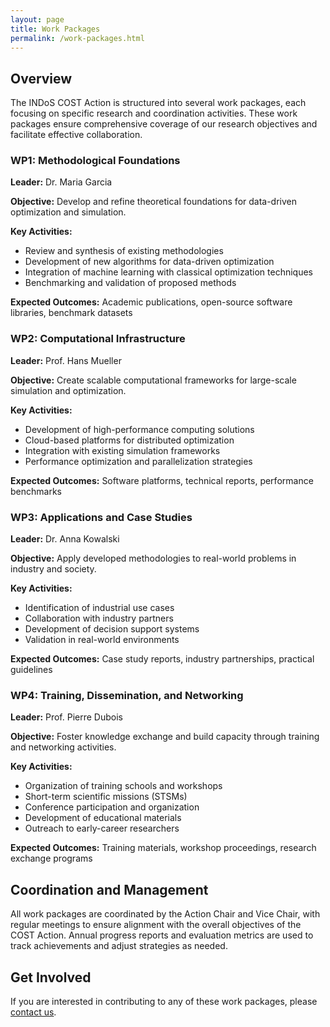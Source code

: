 ```yaml
---
layout: page
title: Work Packages
permalink: /work-packages.html
---
```


## Overview

The INDoS COST Action is structured into several work packages, each focusing on specific research and coordination activities. These work packages ensure comprehensive coverage of our research objectives and facilitate effective collaboration.

<div class="work-package">
  <h3>WP1: Methodological Foundations</h3>
  <p><strong>Leader:</strong> Dr. Maria Garcia</p>
  <p><strong>Objective:</strong> Develop and refine theoretical foundations for data-driven optimization and simulation.</p>
  <p><strong>Key Activities:</strong></p>
  <ul>
    <li>Review and synthesis of existing methodologies</li>
    <li>Development of new algorithms for data-driven optimization</li>
    <li>Integration of machine learning with classical optimization techniques</li>
    <li>Benchmarking and validation of proposed methods</li>
  </ul>
  <p><strong>Expected Outcomes:</strong> Academic publications, open-source software libraries, benchmark datasets</p>
</div>

<div class="work-package">
  <h3>WP2: Computational Infrastructure</h3>
  <p><strong>Leader:</strong> Prof. Hans Mueller</p>
  <p><strong>Objective:</strong> Create scalable computational frameworks for large-scale simulation and optimization.</p>
  <p><strong>Key Activities:</strong></p>
  <ul>
    <li>Development of high-performance computing solutions</li>
    <li>Cloud-based platforms for distributed optimization</li>
    <li>Integration with existing simulation frameworks</li>
    <li>Performance optimization and parallelization strategies</li>
  </ul>
  <p><strong>Expected Outcomes:</strong> Software platforms, technical reports, performance benchmarks</p>
</div>

<div class="work-package">
  <h3>WP3: Applications and Case Studies</h3>
  <p><strong>Leader:</strong> Dr. Anna Kowalski</p>
  <p><strong>Objective:</strong> Apply developed methodologies to real-world problems in industry and society.</p>
  <p><strong>Key Activities:</strong></p>
  <ul>
    <li>Identification of industrial use cases</li>
    <li>Collaboration with industry partners</li>
    <li>Development of decision support systems</li>
    <li>Validation in real-world environments</li>
  </ul>
  <p><strong>Expected Outcomes:</strong> Case study reports, industry partnerships, practical guidelines</p>
</div>

<div class="work-package">
  <h3>WP4: Training, Dissemination, and Networking</h3>
  <p><strong>Leader:</strong> Prof. Pierre Dubois</p>
  <p><strong>Objective:</strong> Foster knowledge exchange and build capacity through training and networking activities.</p>
  <p><strong>Key Activities:</strong></p>
  <ul>
    <li>Organization of training schools and workshops</li>
    <li>Short-term scientific missions (STSMs)</li>
    <li>Conference participation and organization</li>
    <li>Development of educational materials</li>
    <li>Outreach to early-career researchers</li>
  </ul>
  <p><strong>Expected Outcomes:</strong> Training materials, workshop proceedings, research exchange programs</p>
</div>

## Coordination and Management

All work packages are coordinated by the Action Chair and Vice Chair, with regular meetings to ensure alignment 
with the overall objectives of the COST Action. Annual progress reports and evaluation metrics are used to track 
achievements and adjust strategies as needed.

## Get Involved

If you are interested in contributing to any of these work packages, please [contact us](/contact.html).
